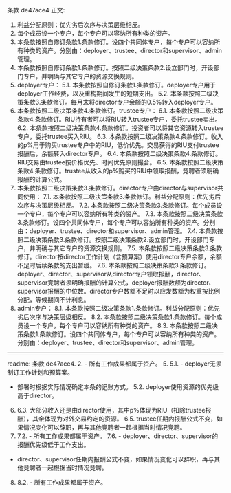 条款 de47ace4 正文:
1. 利益分配原则：优先劣后次序与决策层级相反。
2. 每个成员设一个专户，每个专户可以容纳所有种类的资产。
3. 本条款按照自修订条款1.条款修订。设四个共同体专户，每个专户可以容纳所有种类的资产。分别由：deployer、trustee、director和supervisor、admin管理。
4. 本条款按照自修订条款1.条款修订。按照二级决策条款2.设立部门时，开设部门专户，并明确与其它专户的资源交换规则。
5. deployer专户：
5.1. 本条款按照自修订条款1.条款修订。deployer专户用于deployer工作经费，以及重构期间发生的短期支出。
5.2. 本条款按照二级决策条款3.条款修订。每月末将director专户余额的0.5%转入deployer专户。
6. 本条款按照二级决策条款4.条款修订。trustee专户：
6.1. 本条款按照二级决策条款4.条款修订。RIU持有者可以将RIU转入trustee专户，委托trustee卖出。
6.2. 本条款按照二级决策条款4.条款修订。投资者可以将其它资源转入trustee专户，委托trustee买入RIU。
6.3. 本条款按照二级决策条款4.条款修订。收入的p%用于购买trustee专户中的RIU，低价优先。交易获得的RIU支付trustee报酬后，余额转入director专户。
6.4. 本条款按照二级决策条款4.条款修订。RIU交易由trustee按价格优先、时间优先原则撮合。
6.5. 本条款按照二级决策条款4.条款修订。trustee从收入的p%购买的RIU中领取报酬，竞聘者须明确报酬的计算公式。
7. 本条款按照二级决策条款3.条款修订。director专户由director与supervisor共同使用：
7.1. 本条款按照二级决策条款3.条款修订。利益分配原则：优先劣后次序与决策层级相反。
7.2. 本条款按照二级决策条款3.条款修订。每个成员设一个专户，每个专户可以容纳所有种类的资产。
7.3. 本条款按照二级决策条款3.条款修订。设四个共同体专户，每个专户可以容纳所有种类的资产。分别由：deployer、trustee、director和supervisor、admin管理。
7.4. 本条款按照二级决策条款3.条款修订。按照二级决策条款2.设立部门时，开设部门专户，并明确与其它专户的资源交换规则。
7.5. 本条款按照二级决策条款3.条款修订。director按director工作计划（含预算案）使用director专户余额，余额不足时后续条款的支出暂缓。
7.6. 本条款按照二级决策条款3.条款修订。deployer、director、supervisor从director专户领取报酬，director、supervisor竞聘者须明确报酬的计算公式，deployer报酬数额为director、supervisor报酬的中位数。director专户数额不足时以应发数额为权重按比例分配，等候期间不计利息。
8. admin专户：
8.1. 本条款按照二级决策条款1.条款修订。利益分配原则：优先劣后次序与决策层级相反。
8.2. 本条款按照二级决策条款1.条款修订。每个成员设一个专户，每个专户可以容纳所有种类的资产。
8.3. 本条款按照二级决策条款1.条款修订。设四个共同体专户，每个专户可以容纳所有种类的资产。分别由：deployer、trustee、director和supervisor、admin管理。

---
readme:
条款 de47ace4. 2. - 所有工作成果都属于资产。
5. 5.1. - deployer无须制订工作计划和预算案。
- 部署时根据实际情况确定本条的记账方式。
5.2. deployer使用资源的优先级高于director。
6. 6.3. 大部分收入还是由director使用，其中p%体现为RIU（扣除trustee报酬），其余体现为对外交易约定的资源。
6.5. trustee任期内报酬公式不变，如果情况变化可以辞职，再与其他竞聘者一起根据当时情况竞聘。
7. 7.2. - 所有工作成果都属于资产。
7.6. - deployer、director、supervisor的报酬优先级低于工作支出。
- director、supervisor任期内报酬公式不变，如果情况变化可以辞职，再与其他竞聘者一起根据当时情况竞聘。
8. 8.2. - 所有工作成果都属于资产。
